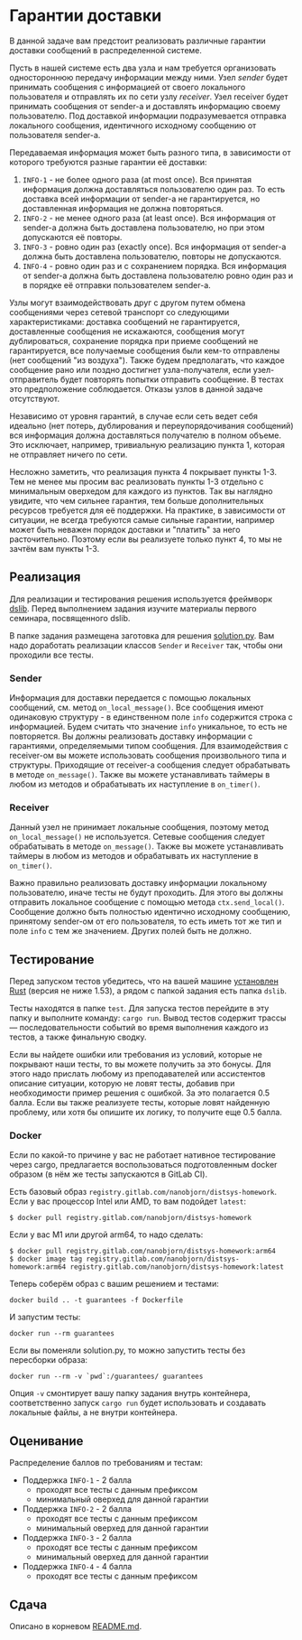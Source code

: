 # Гарантии доставки

В данной задаче вам предстоит реализовать различные гарантии доставки сообщений в распределенной системе.

Пусть в нашей системе есть два узла и нам требуется организовать одностороннюю передачу информации между ними. Узел _sender_ будет принимать сообщения с информацией от своего локального пользователя и отправлять их по сети узлу _receiver_. Узел receiver будет принимать сообщения от sender-а и доставлять информацию своему пользователю. Под доставкой информации подразумевается отправка локального сообщения, идентичного исходному сообщению от пользователя sender-a.

Передаваемая информация может быть разного типа, в зависимости от которого требуются разные гарантии её доставки:

1. `INFO-1` - не более одного раза (at most once). Вся принятая информация должна доставляться пользователю один раз. То есть доставка всей информации от sender-а не гарантируется, но доставленная информация не должна повторяться.
2. `INFO-2` - не менее одного раза (at least once). Вся информация от sender-а должна быть доставлена пользователю, но при этом допускаются её повторы.
3. `INFO-3` - ровно один раз (exactly once). Вся информация от sender-а должна быть доставлена пользователю, повторы не допускаются.
4. `INFO-4` - ровно один раз и с сохранением порядка. Вся информация от sender-а должна быть доставлена пользователю ровно один раз и в порядке её отправки пользователем sender-a. 

Узлы могут взаимодействовать друг с другом путем обмена сообщениями через сетевой транспорт со следующими характеристиками: доставка сообщений не гарантируется, доставленные сообщения не искажаются, сообщения могут дублироваться, сохранение порядка при приеме сообщений не гарантируется, все получаемые сообщения были кем-то отправлены (нет сообщений "из воздуха"). Также будем предполагать, что каждое сообщение рано или поздно достигнет узла-получателя, если узел-отправитель будет повторять попытки отправить сообщение. В тестах это предположение соблюдается. Отказы узлов в данной задаче отсутствуют.

Независимо от уровня гарантий, в случае если сеть ведет себя идеально (нет потерь, дублирования и переупорядочивания сообщений) вся информация должна доставляться получателю в полном объеме. Это исключает, например, тривиальную реализацию пункта 1, которая не отправляет ничего по сети.

Несложно заметить, что реализация пункта 4 покрывает пункты 1-3. Тем не менее мы просим вас реализовать пункты 1-3 отдельно с минимальным оверхедом для каждого из пунктов. Так вы наглядно увидите, что чем сильнее гарантия, тем больше дополнительных ресурсов требуется для её поддержки. На практике, в зависимости от ситуации, не всегда требуются самые сильные гарантии, например может быть неважен порядок доставки и "платить" за него расточительно. Поэтому если вы реализуете только пункт 4, то мы не зачтём вам пункты 1-3.

## Реализация

Для реализации и тестирования решения используется фреймворк [dslib](https://github.com/osukhoroslov/dslib). Перед выполнением задания изучите материалы первого семинара, посвященного dslib.

В папке задания размещена заготовка для решения [solution.py](solution.py). Вам надо доработать реализации классов `Sender` и `Receiver` так, чтобы они проходили все тесты.

### Sender

Информация для доставки передается с помощью локальных сообщений, см. метод `on_local_message()`. Все сообщения имеют одинаковую структуру - в единственном поле `info` содержится строка с информацией. Будем считать что значение `info` уникальное, то есть не повторяется. Вы должны реализовать доставку информации с гарантиями, определяемыми типом сообщения. Для взаимодействия с receiver-ом вы можете использовать сообщения произвольного типа и структуры. Приходящие от receiver-а сообщения следует обрабатывать в методе `on_message()`. Также вы можете устанавливать таймеры в любом из методов и обрабатывать их наступление в `on_timer()`.

### Receiver

Данный узел не принимает локальные сообщения, поэтому метод `on_local_message()` не используется. Сетевые сообщения следует обрабатывать в методе `on_message()`. Также вы можете устанавливать таймеры в любом из методов и обрабатывать их наступление в `on_timer()`.

Важно правильно реализовать доставку информации локальному пользователю, иначе тесты не будут проходить. Для этого вы должны отправить локальное сообщение с помощью метода `ctx.send_local()`. Сообщение должно быть полностью идентично исходному сообщению, принятому sender-ом от его пользователя, то есть иметь тот же тип и поле `info` с тем же значением. Других полей быть не должно.

## Тестирование

Перед запуском тестов убедитесь, что на вашей машине [установлен Rust](https://www.rust-lang.org/tools/install) (версия не ниже 1.53), а рядом с папкой задания есть папка `dslib`. 

Тесты находятся в папке `test`. Для запуска тестов перейдите в эту папку и выполните команду: `cargo run`. Вывод тестов содержит трассы — последовательности событий во время выполнения каждого из тестов, а также финальную сводку.

Если вы найдете ошибки или требования из условий, которые не покрывают наши тесты, то вы можете получить за это бонусы. Для этого надо прислать любому из преподавателей или ассистентов описание ситуации, которую не ловят тесты, добавив при необходимости пример решения с ошибкой. За это полагается 0.5 балла. Если вы также реализуете тесты, которые ловят найденную проблему, или хотя бы опишите их логику, то получите еще 0.5 балла.

### Docker

Если по какой-то причине у вас не работает нативное тестирование через cargo, предлагается воспользоваться подготовленным docker образом (в нём же тесты запускаются в GitLab CI).

Есть базовый образ `registry.gitlab.com/nanobjorn/distsys-homework`. Если у вас процессор Intel или AMD, то вам подойдет `latest`:
```
$ docker pull registry.gitlab.com/nanobjorn/distsys-homework
```

Если у вас M1 или другой arm64, то надо сделать:
```
$ docker pull registry.gitlab.com/nanobjorn/distsys-homework:arm64
$ docker image tag registry.gitlab.com/nanobjorn/distsys-homework:arm64 registry.gitlab.com/nanobjorn/distsys-homework:latest
```

Теперь соберём образ с вашим решением и тестами:
```
docker build .. -t guarantees -f Dockerfile
```

И запустим тесты:
```
docker run --rm guarantees
```

Если вы поменяли solution.py, то можно запустить тесты без пересборки образа:
```
docker run --rm -v `pwd`:/guarantees/ guarantees
```

Опция `-v` смонтирует вашу папку задания внутрь контейнера, соответственно запуск `cargo run` будет использовать и создавать локальные файлы, а не внутри контейнера.

## Оценивание

Распределение баллов по требованиям и тестам:

- Поддержка `INFO-1` - 2 балла
  - проходят все тесты с данным префиксом
  - минимальный оверхед для данной гарантии
- Поддержка `INFO-2` - 2 балла
  - проходят все тесты с данным префиксом
  - минимальный оверхед для данной гарантии
- Поддержка `INFO-3` - 2 балла
  - проходят все тесты с данным префиксом
  - минимальный оверхед для данной гарантии
- Поддержка `INFO-4` - 4 балла
  - проходят все тесты с данным префиксом

## Сдача

Описано в корневом [README.md](../README.md).
